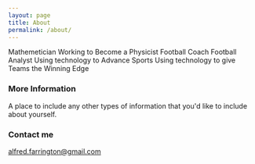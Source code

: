 ```yaml
---
layout: page
title: About
permalink: /about/
---
```


Mathemetician
Working to Become a Physicist
Football Coach
Football Analyst
Using technology to Advance Sports
Using technology to give Teams the Winning Edge

### More Information

A place to include any other types of information that you'd like to include about yourself.

### Contact me

[alfred.farrington@gmail.com](mailto:alfred.farrington@gmail.com)
